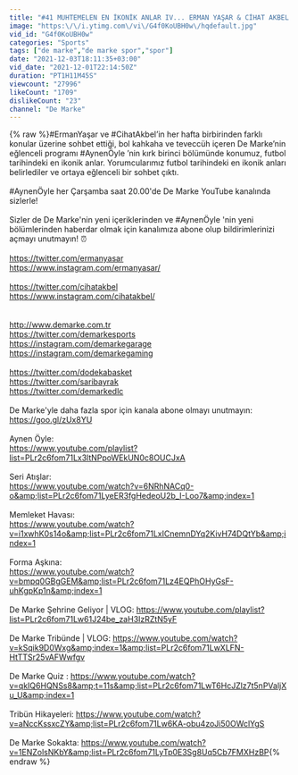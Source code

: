 ```yaml
---
title: "#41 MUHTEMELEN EN İKONİK ANLAR IV... ERMAN YAŞAR & CİHAT AKBEL | #PROBABLY AYNEN ÖYLE"
image: "https:\/\/i.ytimg.com\/vi\/G4f0KoUBH0w\/hqdefault.jpg"
vid_id: "G4f0KoUBH0w"
categories: "Sports"
tags: ["de marke","de marke spor","spor"]
date: "2021-12-03T18:11:35+03:00"
vid_date: "2021-12-01T22:14:50Z"
duration: "PT1H11M45S"
viewcount: "27996"
likeCount: "1709"
dislikeCount: "23"
channel: "De Marke"
---
```

{% raw %}#ErmanYaşar ve #CihatAkbel’in her hafta birbirinden farklı konular üzerine sohbet ettiği, bol kahkaha ve teveccüh içeren De Marke’nin eğlenceli programı #AynenÖyle ’nin kırk birinci bölümünde konumuz, futbol tarihindeki en ikonik anlar. Yorumcularımız futbol tarihindeki en ikonik anları belirlediler ve ortaya eğlenceli bir sohbet çıktı.<br /><br />#AynenÖyle her Çarşamba saat 20.00'de De Marke YouTube kanalında sizlerle! <br /><br />Sizler de De Marke'nin yeni içeriklerinden ve #AynenÖyle 'nin yeni bölümlerinden haberdar olmak için kanalımıza abone olup bildirimlerinizi açmayı unutmayın! ⏰<br /><br /><a rel="nofollow" target="blank" href="https://twitter.com/ermanyasar">https://twitter.com/ermanyasar</a><br /><a rel="nofollow" target="blank" href="https://www.instagram.com/ermanyasar/">https://www.instagram.com/ermanyasar/</a><br /><br /><a rel="nofollow" target="blank" href="https://twitter.com/cihatakbel">https://twitter.com/cihatakbel</a><br /><a rel="nofollow" target="blank" href="https://www.instagram.com/cihatakbel/">https://www.instagram.com/cihatakbel/</a><br /><br /><br /><a rel="nofollow" target="blank" href="http://www.demarke.com.tr">http://www.demarke.com.tr</a><br /><a rel="nofollow" target="blank" href="https://twitter.com/demarkesports">https://twitter.com/demarkesports</a> <br /><a rel="nofollow" target="blank" href="https://instagram.com/demarkegarage">https://instagram.com/demarkegarage</a> <br /><a rel="nofollow" target="blank" href="https://instagram.com/demarkegaming">https://instagram.com/demarkegaming</a><br /><br /><a rel="nofollow" target="blank" href="https://twitter.com/dodekabasket">https://twitter.com/dodekabasket</a><br /><a rel="nofollow" target="blank" href="https://twitter.com/saribayrak">https://twitter.com/saribayrak</a>  <br /><a rel="nofollow" target="blank" href="https://twitter.com/demarkedlc">https://twitter.com/demarkedlc</a><br /><br />De Marke'yle daha fazla spor için kanala abone olmayı unutmayın: <a rel="nofollow" target="blank" href="https://goo.gl/zUx8YU">https://goo.gl/zUx8YU</a><br /><br />Aynen Öyle:<br /><a rel="nofollow" target="blank" href="https://www.youtube.com/playlist?list=PLr2c6fom71Lx3ltNPpoWEkUN0c8OUCJxA">https://www.youtube.com/playlist?list=PLr2c6fom71Lx3ltNPpoWEkUN0c8OUCJxA</a> <br /><br />Seri Atışlar: <br /><a rel="nofollow" target="blank" href="https://www.youtube.com/watch?v=6NRhNACq0-o&amp;list=PLr2c6fom71LyeER3fgHedeoU2b_I-Loo7&amp;index=1">https://www.youtube.com/watch?v=6NRhNACq0-o&amp;list=PLr2c6fom71LyeER3fgHedeoU2b_I-Loo7&amp;index=1</a><br /><br />Memleket Havası:<br /><a rel="nofollow" target="blank" href="https://www.youtube.com/watch?v=i1xwhK0s14o&amp;list=PLr2c6fom71LxICnemnDYq2KivH74DQtYb&amp;index=1">https://www.youtube.com/watch?v=i1xwhK0s14o&amp;list=PLr2c6fom71LxICnemnDYq2KivH74DQtYb&amp;index=1</a>  <br /><br />Forma Aşkına:<br /><a rel="nofollow" target="blank" href="https://www.youtube.com/watch?v=bmpq0GBgGEM&amp;list=PLr2c6fom71Lz4EQPhOHyGsF-uhKgpKp1n&amp;index=1">https://www.youtube.com/watch?v=bmpq0GBgGEM&amp;list=PLr2c6fom71Lz4EQPhOHyGsF-uhKgpKp1n&amp;index=1</a><br /><br />De Marke Şehrine Geliyor | VLOG: <a rel="nofollow" target="blank" href="https://www.youtube.com/playlist?list=PLr2c6fom71Lw61J24be_zaH3IzRZtN5yF">https://www.youtube.com/playlist?list=PLr2c6fom71Lw61J24be_zaH3IzRZtN5yF</a><br /><br />De Marke Tribünde | VLOG: <a rel="nofollow" target="blank" href="https://www.youtube.com/watch?v=kSqik9D0Wxg&amp;index=1&amp;list=PLr2c6fom71LwXLFN-HtTTSr25vAFWwfgv">https://www.youtube.com/watch?v=kSqik9D0Wxg&amp;index=1&amp;list=PLr2c6fom71LwXLFN-HtTTSr25vAFWwfgv</a><br /> <br />De Marke Quiz : <a rel="nofollow" target="blank" href="https://www.youtube.com/watch?v=qkIQ6HQNSs8&amp;t=11s&amp;list=PLr2c6fom71LwT6HcJZlz7t5nPValjXu_U&amp;index=1">https://www.youtube.com/watch?v=qkIQ6HQNSs8&amp;t=11s&amp;list=PLr2c6fom71LwT6HcJZlz7t5nPValjXu_U&amp;index=1</a><br /><br />Tribün Hikayeleri: <a rel="nofollow" target="blank" href="https://www.youtube.com/watch?v=aNccKssxcZY&amp;list=PLr2c6fom71Lw6KA-obu4zoJi50OWclYgS">https://www.youtube.com/watch?v=aNccKssxcZY&amp;list=PLr2c6fom71Lw6KA-obu4zoJi50OWclYgS</a> <br /> <br />De Marke Sokakta: <a rel="nofollow" target="blank" href="https://www.youtube.com/watch?v=1ENZolsNKbY&amp;list=PLr2c6fom71LyTp0E3Sg8Uq5Cb7FMXHzBP">https://www.youtube.com/watch?v=1ENZolsNKbY&amp;list=PLr2c6fom71LyTp0E3Sg8Uq5Cb7FMXHzBP</a>{% endraw %}
